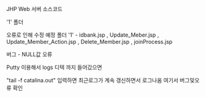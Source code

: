 JHP Web 서버 소스코드 

'1' 폴더

오류로 인해 수정 예정 폴더 '1' -  idbank.jsp  , Update_Meber.jsp , Update_Member_Action.jsp , Delete_Member.jsp , joinProcess.jsp


버그 - NULL값 오류

Putty 이용해서 logs 디텍 까지 들어갔으면

"tail -f catalina.out" 입력하면 최근로그가 계속 갱신하면서 로그나옴 여기서 버그및오류 확인

